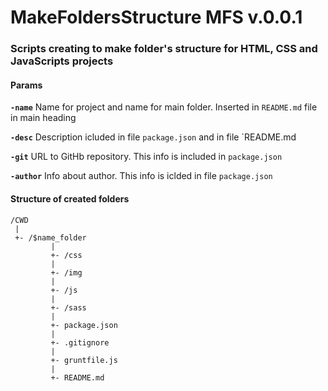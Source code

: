 # MakeFoldersStructure MFS v.0.0.1

### Scripts creating to make folder's structure for HTML, CSS and JavaScripts projects

#### Params

**`-name`** 
Name for project and name for main folder. Inserted in `README.md` file in main heading

**`-desc`**
Description icluded in file `package.json` and in file `README.md 

**`-git`**
URL to GitHb repository. This info is included in `package.json` 

**`-author`**
Info about author. This info is iclded in file `package.json`


#### Structure of created folders
```
/CWD
 |
 +- /$name_folder 
         |
         +- /css
         |
         +- /img
         |
         +- /js
         |
         +- /sass
         |
         +- package.json
         |
         +- .gitignore
         | 
         +- gruntfile.js
         |
         +- README.md